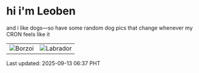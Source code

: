 # hi i'm Leoben

and i like dogs—so have some random dog pics that change whenever my CRON feels like it

|  |  |
|--------|----------|
| ![Borzoi](https://random-dog-vercel.vercel.app/api/random-borzoi?v=1757716670) | ![Labrador](https://random-dog-vercel.vercel.app/api/random-labrador?v=1757716670) |

Last updated: 2025-09-13 06:37 PHT
